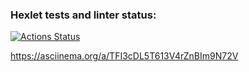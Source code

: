 ### Hexlet tests and linter status:
[![Actions Status](https://github.com/ulskHeprit/php-project-lvl1/actions/workflows/hexlet-check.yml/badge.svg)](https://github.com/ulskHeprit/php-project-lvl1/actions)

https://asciinema.org/a/TFI3cDL5T613V4rZnBIm9N72V